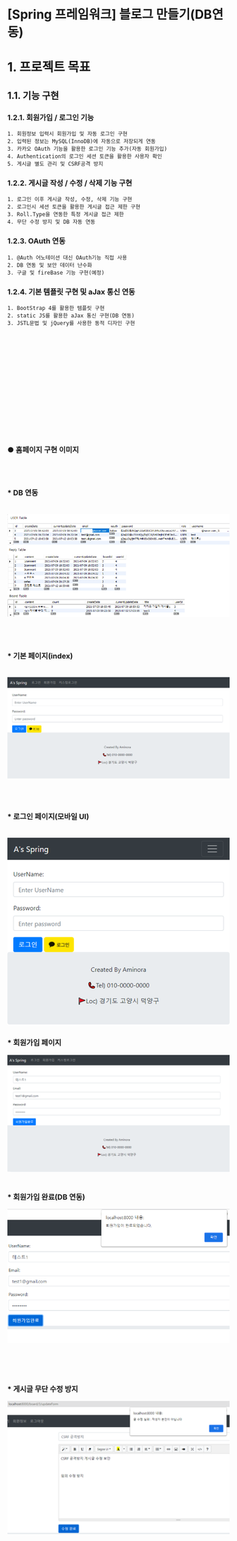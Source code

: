 [Spring 프레임워크]  블로그 만들기(DB연동)
======================

# 1. 프로젝트 목표
## 1.1. 기능 구현
### 1.2.1. 회원가입 / 로그인 기능
	1. 회원정보 입력시 회원가입 및 자동 로그인 구현 
	2. 입력된 정보는 MySQL(InnoDB)에 자동으로 저장되게 연동
	3. 카카오 OAuth 기능을 활용한 로그인 기능 추가(자동 회원가입)
	4. Authentication의 로그인 세션 토큰을 활용한 사용자 확인
	5. 게시글 별도 관리 및 CSRF공격 방지


### 1.2.2. 게시글 작성 / 수정 / 삭제 기능 구현
	1. 로그인 이후 게시글 작성, 수정, 삭제 기능 구현 
	2. 로그인시 세션 토큰을 활용한 게시글 접근 제한 구현
	3. Roll.Type을 연동한 특정 게시글 접근 제한
	4. 무단 수정 방지 및 DB 자동 연동

### 1.2.3. OAuth 연동 
  	1. @Auth 어노테이션 대신 OAuth기능 직접 사용 
	2. DB 연동 및 보안 데이터 난수화
	3. 구글 및 fireBase 기능 구현(예정) 


### 1.2.4. 기본 템플릿 구현 및 aJax 통신 연동 
 	1. BootStrap 4를 활용한 템플릿 구현
	2. static JS를 활용한 aJax 통신 구현(DB 연동)
	3. JSTL문법 및 jQuery를 사용한 동적 디자인 구현



<br/><br/><br/><br/><br/><br/>
===
  ### ● 홈페이지 구현 이미지

  <br/><br/>
### * DB 연동    <br/><br/>
![ex_screenshot](./RDBMS.png)    



<br/><br/>
### * 기본 페이지(index)  <br/><br/>
 ![ex_screenshot](./페이지1.png)   <br/> 


<br/><br/>
### * 로그인 페이지(모바일 UI)  <br/><br/>
  ![ex_screenshot](./페이지2.png) <br/>    

### * 회원가입 페이지  <br/>
 ![ex_screenshot](./페이지3_1.png)<br/><br/>
 ### * 회원가입 완료(DB 연동) <br/>
 ![ex_screenshot](./페이지3.png)    

<br/><br/><br/>
### * 게시글 무단 수정 방지  <br/>
   ![ex_screenshot](./공격방지.png)   <br/> 


